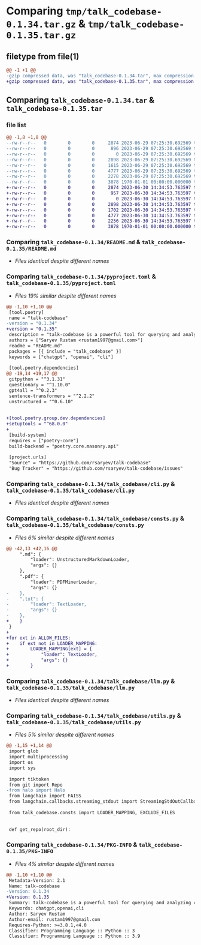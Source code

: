 # Comparing `tmp/talk_codebase-0.1.34.tar.gz` & `tmp/talk_codebase-0.1.35.tar.gz`

## filetype from file(1)

```diff
@@ -1 +1 @@
-gzip compressed data, was "talk_codebase-0.1.34.tar", max compression
+gzip compressed data, was "talk_codebase-0.1.35.tar", max compression
```

## Comparing `talk_codebase-0.1.34.tar` & `talk_codebase-0.1.35.tar`

### file list

```diff
@@ -1,8 +1,8 @@
--rw-r--r--   0        0        0     2874 2023-06-29 07:25:30.692569 talk_codebase-0.1.34/README.md
--rw-r--r--   0        0        0      896 2023-06-29 07:25:30.692569 talk_codebase-0.1.34/pyproject.toml
--rw-r--r--   0        0        0        0 2023-06-29 07:25:30.692569 talk_codebase-0.1.34/talk_codebase/__init__.py
--rw-r--r--   0        0        0     2898 2023-06-29 07:25:30.692569 talk_codebase-0.1.34/talk_codebase/cli.py
--rw-r--r--   0        0        0     1615 2023-06-29 07:25:30.692569 talk_codebase-0.1.34/talk_codebase/consts.py
--rw-r--r--   0        0        0     4777 2023-06-29 07:25:30.692569 talk_codebase-0.1.34/talk_codebase/llm.py
--rw-r--r--   0        0        0     2278 2023-06-29 07:25:30.692569 talk_codebase-0.1.34/talk_codebase/utils.py
--rw-r--r--   0        0        0     3878 1970-01-01 00:00:00.000000 talk_codebase-0.1.34/PKG-INFO
+-rw-r--r--   0        0        0     2874 2023-06-30 14:34:53.763597 talk_codebase-0.1.35/README.md
+-rw-r--r--   0        0        0      957 2023-06-30 14:34:53.763597 talk_codebase-0.1.35/pyproject.toml
+-rw-r--r--   0        0        0        0 2023-06-30 14:34:53.763597 talk_codebase-0.1.35/talk_codebase/__init__.py
+-rw-r--r--   0        0        0     2898 2023-06-30 14:34:53.763597 talk_codebase-0.1.35/talk_codebase/cli.py
+-rw-r--r--   0        0        0     1702 2023-06-30 14:34:53.763597 talk_codebase-0.1.35/talk_codebase/consts.py
+-rw-r--r--   0        0        0     4777 2023-06-30 14:34:53.763597 talk_codebase-0.1.35/talk_codebase/llm.py
+-rw-r--r--   0        0        0     2256 2023-06-30 14:34:53.763597 talk_codebase-0.1.35/talk_codebase/utils.py
+-rw-r--r--   0        0        0     3878 1970-01-01 00:00:00.000000 talk_codebase-0.1.35/PKG-INFO
```

### Comparing `talk_codebase-0.1.34/README.md` & `talk_codebase-0.1.35/README.md`

 * *Files identical despite different names*

### Comparing `talk_codebase-0.1.34/pyproject.toml` & `talk_codebase-0.1.35/pyproject.toml`

 * *Files 19% similar despite different names*

```diff
@@ -1,10 +1,10 @@
 [tool.poetry]
 name = "talk-codebase"
-version = "0.1.34"
+version = "0.1.35"
 description = "talk-codebase is a powerful tool for querying and analyzing codebases."
 authors = ["Saryev Rustam <rustam1997@gmail.com>"]
 readme = "README.md"
 packages = [{ include = "talk_codebase" }]
 keywords = ["chatgpt", "openai", "cli"]
 
 [tool.poetry.dependencies]
@@ -19,14 +19,17 @@
 gitpython = "^3.1.31"
 questionary = "^1.10.0"
 gpt4all = "^0.2.3"
 sentence-transformers = "^2.2.2"
 unstructured = "^0.6.10"
 
 
+[tool.poetry.group.dev.dependencies]
+setuptools = "^68.0.0"
+
 [build-system]
 requires = ["poetry-core"]
 build-backend = "poetry.core.masonry.api"
 
 [project.urls]
 "Source" = "https://github.com/rsaryev/talk-codebase"
 "Bug Tracker" = "https://github.com/rsaryev/talk-codebase/issues"
```

### Comparing `talk_codebase-0.1.34/talk_codebase/cli.py` & `talk_codebase-0.1.35/talk_codebase/cli.py`

 * *Files identical despite different names*

### Comparing `talk_codebase-0.1.34/talk_codebase/consts.py` & `talk_codebase-0.1.35/talk_codebase/consts.py`

 * *Files 6% similar despite different names*

```diff
@@ -42,13 +42,16 @@
     ".md": {
         "loader": UnstructuredMarkdownLoader,
         "args": {}
     },
     ".pdf": {
         "loader": PDFMinerLoader,
         "args": {}
-    },
-    ".txt": {
-        "loader": TextLoader,
-        "args": {}
-    },
+    }
 }
+
+for ext in ALLOW_FILES:
+    if ext not in LOADER_MAPPING:
+        LOADER_MAPPING[ext] = {
+            "loader": TextLoader,
+            "args": {}
+        }
```

### Comparing `talk_codebase-0.1.34/talk_codebase/llm.py` & `talk_codebase-0.1.35/talk_codebase/llm.py`

 * *Files identical despite different names*

### Comparing `talk_codebase-0.1.34/talk_codebase/utils.py` & `talk_codebase-0.1.35/talk_codebase/utils.py`

 * *Files 5% similar despite different names*

```diff
@@ -1,15 +1,14 @@
 import glob
 import multiprocessing
 import os
 import sys
 
 import tiktoken
 from git import Repo
-from halo import Halo
 from langchain import FAISS
 from langchain.callbacks.streaming_stdout import StreamingStdOutCallbackHandler
 
 from talk_codebase.consts import LOADER_MAPPING, EXCLUDE_FILES
 
 
 def get_repo(root_dir):
```

### Comparing `talk_codebase-0.1.34/PKG-INFO` & `talk_codebase-0.1.35/PKG-INFO`

 * *Files 4% similar despite different names*

```diff
@@ -1,10 +1,10 @@
 Metadata-Version: 2.1
 Name: talk-codebase
-Version: 0.1.34
+Version: 0.1.35
 Summary: talk-codebase is a powerful tool for querying and analyzing codebases.
 Keywords: chatgpt,openai,cli
 Author: Saryev Rustam
 Author-email: rustam1997@gmail.com
 Requires-Python: >=3.8.1,<4.0
 Classifier: Programming Language :: Python :: 3
 Classifier: Programming Language :: Python :: 3.9
```


